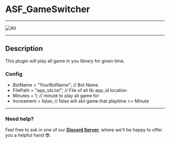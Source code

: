 # ASF_GameSwitcher

---

![Alt](https://repobeats.axiom.co/api/embed/66454a3f95789dbb0913d0e577ba759950b70aef.svg "Repobeats analytics image")

---

## Description

This plugin will play all game in you library for given time.

### Config

- BotName = "YourBotName"; // Bot Name
- FilePath = "app_ids.txt"; // File of all lib app_id location
- Minutes = 1; // minute to play all game for
- Increament = false; // false will skil game that playtime >= Minute


---

### Need help?

Feel free to ask in one of our **[Discord Server](https://rainbowcreation.net/discord)**, where we'll be happy to offer you a helpful hand 😎.
